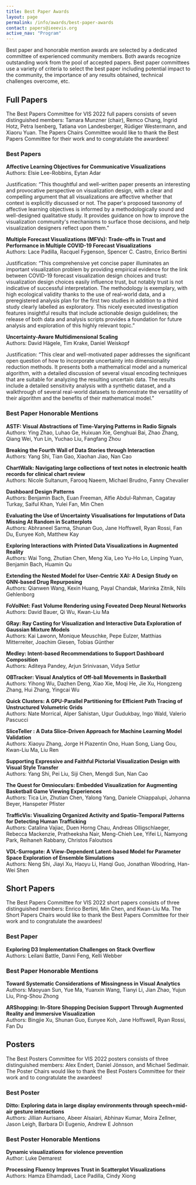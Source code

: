```yaml
---
title: Best Paper Awards
layout: page
permalink: /info/awards/best-paper-awards
contact: papers@ieeevis.org
active_nav: "Program"
---
```


Best paper and honorable mention awards are selected by a dedicated committee of experienced community members. Both awards recognize outstanding work from the pool of accepted papers. Best paper committees use a variety of criteria to select the best paper including potential impact to the community, the importance of any results obtained, technical challenges overcome, etc.

## Full Papers

The Best Papers Committee for VIS 2022 full papers consists of seven distinguished members: Tamara Munzner (chair), Remco Chang, Ingrid Hotz, Petra Isenberg, Tatiana von Landesberger, Rüdiger Westermann, and Xiaoru Yuan. The Papers Chairs Committee would like to thank the Best Papers Committee for their work and to congratulate the awardees!

### Best Papers

**Affective Learning Objectives for Communicative Visualizations**
<br/>
Authors: Elsie Lee-Robbins, Eytan Adar 

Justification: “This thoughtful and well-written paper presents an interesting and provocative perspective on visualization design, with a clear and compelling argument that all visualizations are affective whether that context is explicitly discussed or not. The paper's proposed taxonomy of affective learning objectives is informed by a methodologically sound and well-designed qualitative study. It provides guidance on how to improve the visualization community's mechanisms to surface those decisions, and help visualization designers reflect upon them.”

**Multiple Forecast Visualizations (MFVs): Trade-offs in Trust and Performance in Multiple COVID-19 Forecast Visualizations**
<br/>
Authors: Lace Padilla, Racquel Fygenson, Spencer C. Castro, Enrico Bertini

Justification: “This comprehensive yet concise paper illuminates an important visualization problem by providing empirical evidence for the link between COVID-19 forecast visualization design choices and trust: visualization design choices easily influence trust, but notably trust is not indicative of successful interpretation. The methodology is exemplary, with high ecological validity thanks to the use of real-world data, and a preregistered analysis plan for the first two studies in addition to a third study clearly labelled as exploratory. This nicely executed investigation features insightful results that include actionable design guidelines; the release of both data and analysis scripts provides a foundation for future analysis and exploration of this highly relevant topic.”

**Uncertainty-Aware Multidimensional Scaling**
<br/>
Authors: David Hägele, Tim Krake, Daniel Weiskopf

Justification: “This clear and well-motivated paper addresses the significant open question of how to incorporate uncertainty into dimensionality reduction methods. It presents both a mathematical model and a numerical algorithm, with a detailed discussion of several visual encoding techniques that are suitable for analyzing the resulting uncertain data. The results include a detailed sensitivity analysis with a synthetic dataset, and a walkthrough of several real-world datasets to demonstrate the versatility of their algorithm and the benefits of their mathematical model.”

### Best Paper Honorable Mentions

**ASTF: Visual Abstractions of Time-Varying Patterns in Radio Signals**
<br/>
Authors: Ying Zhao, Luhao Ge, Huixuan Xie, Genghuai Bai, Zhao Zhang, Qiang Wei, Yun Lin, Yuchao Liu, Fangfang Zhou

**Breaking the Fourth Wall of Data Stories through Interaction**
<br/>
Authors: Yang Shi, Tian Gao, Xiaohan Jiao, Nan Cao

**ChartWalk: Navigating large collections of text notes in electronic health records for clinical chart review**
<br/>
Authors: Nicole Sultanum, Farooq Naeem, Michael Brudno, Fanny Chevalier

**Dashboard Design Patterns**
<br/>
Authors: Benjamin Bach, Euan Freeman, Alfie Abdul-Rahman, Cagatay Turkay, Saiful Khan, Yulei Fan, Min Chen

**Evaluating the Use of Uncertainty Visualisations for Imputations of Data Missing At Random in Scatterplots**
<br/>
Authors: Abhraneel Sarma, Shunan Guo, Jane Hoffswell, Ryan Rossi, Fan Du, Eunyee Koh, Matthew Kay

**Exploring Interactions with Printed Data Visualizations in Augmented Reality**
<br/>
Authors: Wai Tong, Zhutian Chen, Meng Xia, Leo Yu-Ho Lo, Linping Yuan, Benjamin Bach, Huamin Qu

**Extending the Nested Model for User-Centric XAI: A Design Study on GNN-based Drug Repurposing**
<br/>
Authors: Qianwen Wang, Kexin Huang, Payal Chandak, Marinka Zitnik, Nils Gehlenborg

**FoVolNet: Fast Volume Rendering using Foveated Deep Neural Networks**
<br/>
Authors: David Bauer, Qi Wu, Kwan-Liu Ma

**GRay: Ray Casting for Visualization and Interactive Data Exploration of Gaussian Mixture Models**
<br/>
Authors: Kai Lawonn, Monique Meuschke, Pepe Eulzer, Matthias Mitterreiter, Joachim Giesen, Tobias Günther

**Medley: Intent-based Recommendations to Support Dashboard Composition**
<br/>
Authors: Aditeya Pandey, Arjun Srinivasan, Vidya Setlur

**OBTracker: Visual Analytics of Off-ball Movements in Basketball**
<br/>
Authors: Yihong Wu, Dazhen Deng, Xiao Xie, Moqi He, Jie Xu, Hongzeng Zhang, Hui Zhang, Yingcai Wu

**Quick Clusters: A GPU-Parallel Partitioning for Efficient Path Tracing of Unstructured Volumetric Grids**
<br/>
Authors: Nate Morrical, Alper Sahistan, Ugur Gudukbay, Ingo Wald, Valerio Pascucci

**SliceTeller : A Data Slice-Driven Approach for Machine Learning Model Validation**
<br/>
Authors: Xiaoyu Zhang, Jorge H Piazentin Ono, Huan Song, Liang Gou, Kwan-Liu Ma, Liu Ren

**Supporting Expressive and Faithful Pictorial Visualization Design with Visual Style Transfer**
<br/>
Authors: Yang Shi, Pei Liu, Siji Chen, Mengdi Sun, Nan Cao

**The Quest for Omnioculars: Embedded Visualization for Augmenting Basketball Game Viewing Experiences**
<br/>
Authors: Tica Lin, Zhutian Chen, Yalong Yang, Daniele Chiappalupi, Johanna Beyer, Hanspeter Pfister

**TrafficVis: Visualizing Organized Activity and Spatio-Temporal Patterns for Detecting Human Trafficking**
<br/>
Authors: Catalina Vajiac, Duen Horng Chau, Andreas Olligschlaeger, Rebecca Mackenzie, Pratheeksha Nair, Meng-Chieh Lee, Yifei Li, Namyong Park, Reihaneh Rabbany, Christos Faloutsos

**VDL-Surrogate: A View-Dependent Latent-based Model for Parameter Space Exploration of Ensemble Simulations**
<br />
Authors: Neng Shi, Jiayi Xu, Haoyu Li, Hanqi Guo, Jonathan Woodring, Han-Wei Shen


## Short Papers

The Best Papers Committee for VIS 2022 short papers consists of three distinguished members: Enrico Bertini, Min Chen, and Kwan-Liu Ma. The Short Papers Chairs would like to thank the Best Papers Committee for their work and to congratulate the awardees!

### Best Paper

**Exploring D3 Implementation Challenges on Stack Overflow**
<br/>
Authors: Leilani Battle, Danni Feng, Kelli Webber

### Best Paper Honorable Mentions

**Toward Systematic Considerations of Missingness in Visual Analytics**
<br/>
Authors: Maoyuan Sun, Yue Ma, Yuanxin Wang, Tianyi Li, Jian Zhao, Yujun Liu, Ping-Shou Zhong

**ARShopping: In-Store Shopping Decision Support Through Augmented Reality and Immersive Visualization**
<br/>
Authors: Bingjie Xu, Shunan Guo, Eunyee Koh, Jane Hoffswell, Ryan Rossi, Fan Du


## Posters

The Best Posters Committee for VIS 2022 posters consists of three distinguished members: Alex Endert, Daniel Jönsson, and Michael Sedlmair. The Poster Chairs would like to thank the Best Posters Committee for their work and to congratulate the awardees!

### Best Poster

**Ditto: Exploring data in large display environments through speech+mid-air gesture interactions**
<br/>
Authors: Jillian Aurisano, Abeer Alsaiari, Abhinav Kumar, Moira Zellner, Jason Leigh, Barbara Di Eugenio, Andrew E Johnson

### Best Poster Honorable Mentions

**Dynamic visualizations for violence prevention**
<br/> 
Author: Luke Demarest

**Processing Fluency Improves Trust in Scatterplot Visualizations**
<br/>
Authors: Hamza Elhamdadi, Lace Padilla, Cindy Xiong
